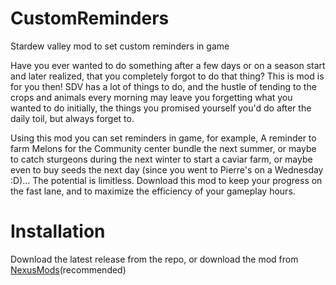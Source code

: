 # CustomReminders
Stardew valley mod to set custom reminders in game

Have you ever wanted to do something after a few days or on a season start and later realized, that you completely forgot to do that thing?
This is mod is for you then!
SDV has a lot of things to do, and the hustle of tending to the crops and animals every morning may leave you forgetting what you wanted to do initially,
the things you promised yourself you'd do after the daily toil, but always forget to.

Using this mod you can set reminders in game, for example, A reminder to farm Melons for the Community center bundle the next summer,
or maybe to catch sturgeons during the next winter to start a caviar farm, or maybe even to buy seeds the next day (since you went to Pierre's on a Wednesday :D)... 
The potential is limitless. Download this mod to keep your progress on the fast lane, and to maximize the efficiency of your gameplay hours.

# Installation
Download the latest release from the repo, or download the mod from [NexusMods](https://www.nexusmods.com/stardewvalley/mods/6215)(recommended)
